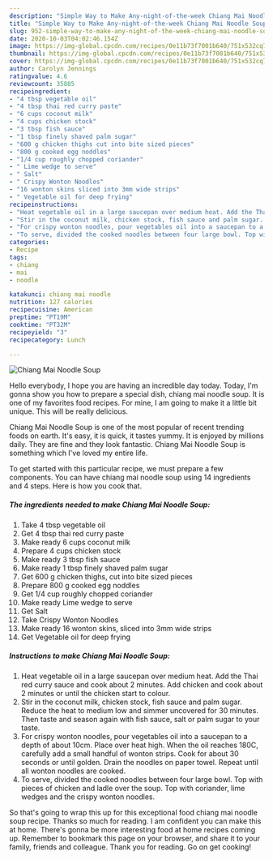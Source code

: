 ```yaml
---
description: "Simple Way to Make Any-night-of-the-week Chiang Mai Noodle Soup"
title: "Simple Way to Make Any-night-of-the-week Chiang Mai Noodle Soup"
slug: 952-simple-way-to-make-any-night-of-the-week-chiang-mai-noodle-soup
date: 2020-10-03T04:02:46.154Z
image: https://img-global.cpcdn.com/recipes/0e11b73f7001b640/751x532cq70/chiang-mai-noodle-soup-recipe-main-photo.jpg
thumbnail: https://img-global.cpcdn.com/recipes/0e11b73f7001b640/751x532cq70/chiang-mai-noodle-soup-recipe-main-photo.jpg
cover: https://img-global.cpcdn.com/recipes/0e11b73f7001b640/751x532cq70/chiang-mai-noodle-soup-recipe-main-photo.jpg
author: Carolyn Jennings
ratingvalue: 4.6
reviewcount: 35885
recipeingredient:
- "4 tbsp vegetable oil"
- "4 tbsp thai red curry paste"
- "6 cups coconut milk"
- "4 cups chicken stock"
- "3 tbsp fish sauce"
- "1 tbsp finely shaved palm sugar"
- "600 g chicken thighs cut into bite sized pieces"
- "800 g cooked egg noddles"
- "1/4 cup roughly chopped coriander"
- " Lime wedge to serve"
- " Salt"
- " Crispy Wonton Noodles"
- "16 wonton skins sliced into 3mm wide strips"
- " Vegetable oil for deep frying"
recipeinstructions:
- "Heat vegetable oil in a large saucepan over medium heat. Add the Thai red curry sauce and cook about 2 minutes. Add chicken and cook about 2 minutes or until the chicken start to colour."
- "Stir in the coconut milk, chicken stock, fish sauce and palm sugar. Reduce the heat to medium low and simmer uncovered for 30 minutes. Then taste and season again with fish sauce, salt or palm sugar to your taste."
- "For crispy wonton noodles, pour vegetables oil into a saucepan to a depth of about 10cm. Place over heat high. When the oil reaches 180C, carefully add a small handful of wonton strips. Cook for about 30 seconds or until golden. Drain the noodles on paper towel. Repeat until all wonton noodles are cooked."
- "To serve, divided the cooked noodles between four large bowl. Top with pieces of chicken and ladle over the soup. Top with coriander, lime wedges and the crispy wonton noodles."
categories:
- Recipe
tags:
- chiang
- mai
- noodle

katakunci: chiang mai noodle 
nutrition: 127 calories
recipecuisine: American
preptime: "PT19M"
cooktime: "PT32M"
recipeyield: "3"
recipecategory: Lunch

---
```



![Chiang Mai Noodle Soup](https://img-global.cpcdn.com/recipes/0e11b73f7001b640/751x532cq70/chiang-mai-noodle-soup-recipe-main-photo.jpg)

Hello everybody, I hope you are having an incredible day today. Today, I'm gonna show you how to prepare a special dish, chiang mai noodle soup. It is one of my favorites food recipes. For mine, I am going to make it a little bit unique. This will be really delicious.

Chiang Mai Noodle Soup is one of the most popular of recent trending foods on earth. It's easy, it is quick, it tastes yummy. It is enjoyed by millions daily. They are fine and they look fantastic. Chiang Mai Noodle Soup is something which I've loved my entire life.




To get started with this particular recipe, we must prepare a few components. You can have chiang mai noodle soup using 14 ingredients and 4 steps. Here is how you cook that.

<!--inarticleads1-->

##### The ingredients needed to make Chiang Mai Noodle Soup:

1. Take 4 tbsp vegetable oil
1. Get 4 tbsp thai red curry paste
1. Make ready 6 cups coconut milk
1. Prepare 4 cups chicken stock
1. Make ready 3 tbsp fish sauce
1. Make ready 1 tbsp finely shaved palm sugar
1. Get 600 g chicken thighs, cut into bite sized pieces
1. Prepare 800 g cooked egg noddles
1. Get 1/4 cup roughly chopped coriander
1. Make ready  Lime wedge to serve
1. Get  Salt
1. Take  Crispy Wonton Noodles
1. Make ready 16 wonton skins, sliced into 3mm wide strips
1. Get  Vegetable oil for deep frying




<!--inarticleads2-->

##### Instructions to make Chiang Mai Noodle Soup:

1. Heat vegetable oil in a large saucepan over medium heat. Add the Thai red curry sauce and cook about 2 minutes. Add chicken and cook about 2 minutes or until the chicken start to colour.
1. Stir in the coconut milk, chicken stock, fish sauce and palm sugar. Reduce the heat to medium low and simmer uncovered for 30 minutes. Then taste and season again with fish sauce, salt or palm sugar to your taste.
1. For crispy wonton noodles, pour vegetables oil into a saucepan to a depth of about 10cm. Place over heat high. When the oil reaches 180C, carefully add a small handful of wonton strips. Cook for about 30 seconds or until golden. Drain the noodles on paper towel. Repeat until all wonton noodles are cooked.
1. To serve, divided the cooked noodles between four large bowl. Top with pieces of chicken and ladle over the soup. Top with coriander, lime wedges and the crispy wonton noodles.




So that's going to wrap this up for this exceptional food chiang mai noodle soup recipe. Thanks so much for reading. I am confident you can make this at home. There's gonna be more interesting food at home recipes coming up. Remember to bookmark this page on your browser, and share it to your family, friends and colleague. Thank you for reading. Go on get cooking!
